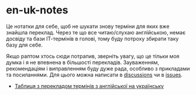# en-uk-notes

Це нотатки для себе, щоб не шукати знову терміни для яких вже знайшла переклад.
Через те що все читаю/слухаю англійською, немає досвіду та бази ІТ-термінів в голові,
тому буду потроху збирати таку базу для себе.

Якщо раптом хтось сюди потрапив, зверніть увагу, що це тільки моя думка і я не
впевнена в більшості перекладів. Зауваженням, рекомендаціям і виправленням буду
дуже рада, особливо з прикладами та посиланнями.
Для цього можна написати в [discussions](https://github.com/natenka/en-uk-notes/discussions) 
чи в [issues](https://github.com/natenka/en-uk-notes/issues).

* [Таблиця з перекладом термінів з англійської на українську](https://docs.google.com/spreadsheets/d/1QHmWK5dGWSlDaYmpoOzqQXCZfJHLfI9watEFC9p3-bw/edit?usp=sharing)

